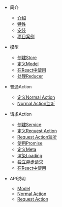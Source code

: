 * 简介
    * [介绍](/zh-cn/)
    * [特性](/zh-cn/feature.md)
    * [安装](/zh-cn/installation.md)
    * [项目案例](/zh-cn/demo.md)
    
* 模型
    * [创建Store](/zh-cn/generate-store.md)
    * [定义Model](/zh-cn/define-model.md)
    * [在React中使用](/zh-cn/use-model-in-react.md)
    * [处理Reducer](/zh-cn/reducer.md)

* 普通Action
    * [定义Normal Action](/zh-cn/define-normal-action.md)
    * [Normal Action监听](/zh-cn/normal-action-effects.md)

* 请求Action
    * [创建Service](/zh-cn/generate-service.md)
    * [定义Request Action](/zh-cn/define-request-action.md)
    * [Request Action监听](/zh-cn/request-action-effects.md)
    * [使用Promise]()
    * [定义Meta]()
    * [渲染Loading]()
    * [独立异步请求]()
    * [在React中使用]()

* API说明
    * [Model]()
    * [Normal Action]()
    * [Request Action]()
